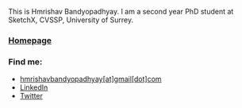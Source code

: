 This is Hmrishav Bandyopadhyay. I am a second year PhD student at SketchX, CVSSP, University of Surrey.


### [Homepage](https://hmrishavbandy.github.io/)

### Find me:
- [hmrishavbandyopadhyay[at]gmail[dot]com](mailto:hmrishavbandyopadhyay-remove-if-human@gmail.com)
- [LinkedIn](https://www.linkedin.com/in/hmrishav-bandyopadhyay-002896189/)
- [Twitter](https://twitter.com/bandy_hmrishav)

<!-- [![Hits](https://hits.seeyoufarm.com/api/count/incr/badge.svg?url=https%3A%2F%2Fgithub.com%2Fhmrishavbandy%2Fhmrishavbandy%2F&count_bg=%2379C83D&title_bg=%23555555&icon=&icon_color=%23E7E7E7&title=Visitor+Counter&edge_flat=true)](https://hits.seeyoufarm.com) (Since 10th Feb,2021) -->

<!-- ![GitHub stats](https://github-readme-stats.vercel.app/api?username=hmrishavbandy&show_icons=true&count_private=true) -->
<!-- ![Top Langs](https://github-readme-stats.vercel.app/api/top-langs/?username=hmrishavbandy&count_private=True&exclude_repo=World-Covid)
![willianrod's wakatime stats](https://github-readme-stats.vercel.app/api/wakatime?username=hmrishavbandy) -->
